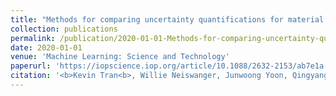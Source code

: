 ```yaml
---
title: "Methods for comparing uncertainty quantifications for material property predictions"
collection: publications
permalink: /publication/2020-01-01-Methods-for-comparing-uncertainty-quantifications-for-material-property-predictions
date: 2020-01-01
venue: 'Machine Learning: Science and Technology'
paperurl: 'https://iopscience.iop.org/article/10.1088/2632-2153/ab7e1a'
citation: '<b>Kevin Tran<b>, Willie Neiswanger, Junwoong Yoon, Qingyang Zhang, Eric Xing, Zachary Ulissi, "Methods for comparing uncertainty quantifications for material property predictions". Machine Learning: Science and Technology, 2020.'
---
```

